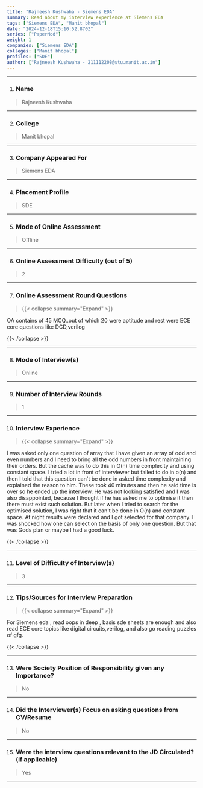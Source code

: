 ```yaml
---
title: "Rajneesh Kushwaha - Siemens EDA"
summary: Read about my interview experience at Siemens EDA
tags: ["Siemens EDA", "Manit bhopal"]
date: "2024-12-18T15:10:52.870Z"
series: ["PaperMod"]
weight: 1
companies: ["Siemens EDA"]
colleges: ["Manit bhopal"]
profiles: ["SDE"]
author: ["Rajneesh Kushwaha - 211112208@stu.manit.ac.in"]
---
```

---
1. ### Name

> Rajneesh Kushwaha 

---

2. ### College

> Manit bhopal

---

3. ### Company Appeared For

> Siemens EDA

---

4. ### Placement Profile

> SDE

---

5. ### Mode of Online Assessment

> Offline

---

6. ### Online Assessment Difficulty (out of 5)

> 2

---

7. ### Online Assessment Round Questions

> {{< collapse summary="Expand" >}}

OA contains of 45 MCQ..out of which 20 were aptitude and rest were ECE core questions like DCD,verilog

{{< /collapse >}}

---

8. ### Mode of Interview(s)

> Online

---

9. ### Number of Interview Rounds

> 1

---

10. ### Interview Experience

> {{< collapse summary="Expand" >}}

I was asked only one question of array that I have given an array of odd and even numbers and I need to bring all the odd numbers in front maintaining their orders. But the cache was to do this in O(n) time complexity and using constant space. I tried a lot in front of interviewer but failed to do in o(n) and then I told that this question can't be done in asked time complexity and explained the reason to him. These took 40 minutes and then he said time is over so he ended up the interview. He was not looking satisfied and I was also disappointed, because I thought if he has asked me to optimise it then there must exist such solution. But later when I tried to search for the optimised solution, I was right that it can't be done in O(n) and constant space. At night results were declared and I got selected for that company. I was shocked how one can select on the basis of only one question. But that was Gods plan or maybe I had a good luck.

{{< /collapse >}}

---

11. ### Level of Difficulty of Interview(s)

> 3

---

12. ### Tips/Sources for Interview Preparation

> {{< collapse summary="Expand" >}}

For Siemens eda , read oops in deep , basis sde sheets are enough and also read ECE core topics like digital circuits,verilog, and also go reading puzzles of gfg.

{{< /collapse >}}

---

13. ### Were Society Position of Responsibility given any Importance?

> No

---

14. ### Did the Interviewer(s) Focus on asking questions from CV/Resume

> No

---

15. ### Were the interview questions relevant to the JD Circulated? (if applicable)

> Yes

---

